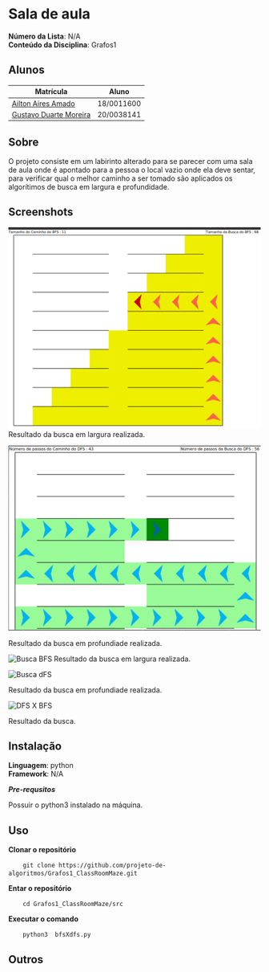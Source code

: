# Sala de aula

**Número da Lista**: N/A<br>
**Conteúdo da Disciplina**: Grafos1<br>

## Alunos
|Matrícula | Aluno |
| -- | -- |
| [Ailton Aires Amado](https://github.com/ailtonaires) | 18/0011600 |
| [Gustavo Duarte Moreira](https://github.com/gustavoduartemoreira) | 20/0038141 |

## Sobre 
O projeto consiste em um labirinto alterado para se parecer com uma sala de aula onde é apontado para a pessoa o local vazio onde ela deve sentar, para verificar qual o melhor caminho a ser tomado são aplicados os algorítimos de busca em largura e profundidade. 

## Screenshots

![Busca BFS](img/buscaBFS.png)
Resultado da busca em largura realizada.

![Busca dFS](img/buscaDFS.png)

Resultado da busca em profundiade realizada.


![Busca BFS](img/gifBFS.gif)
Resultado da busca em largura realizada.

![Busca dFS](img/gifDFS.gif)

Resultado da busca em profundiade realizada.

![DFS X BFS](img/BFSXDFS.gif)

Resultado da busca.

## Instalação 
**Linguagem**: python<br>
**Framework**: N/A<br>

***Pre-requsitos***

Possuir o python3 instalado na máquina.



## Uso 
**Clonar o repositório**
```
    git clone https://github.com/projeto-de-algoritmos/Grafos1_ClassRoomMaze.git
```
**Entar o repositório**
```
    cd Grafos1_ClassRoomMaze/src
```
**Executar o comando**
```
    python3  bfsXdfs.py
```
## Outros 





